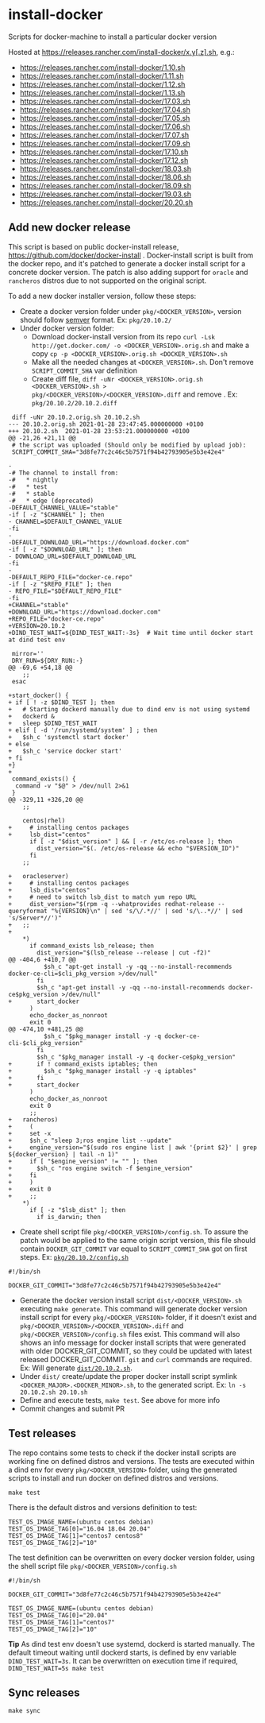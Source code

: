 # install-docker
Scripts for docker-machine to install a particular docker version

Hosted at https://releases.rancher.com/install-docker/x.y[.z].sh, e.g.: 

  - https://releases.rancher.com/install-docker/1.10.sh
  - https://releases.rancher.com/install-docker/1.11.sh
  - https://releases.rancher.com/install-docker/1.12.sh
  - https://releases.rancher.com/install-docker/1.13.sh
  - https://releases.rancher.com/install-docker/17.03.sh
  - https://releases.rancher.com/install-docker/17.04.sh
  - https://releases.rancher.com/install-docker/17.05.sh
  - https://releases.rancher.com/install-docker/17.06.sh
  - https://releases.rancher.com/install-docker/17.07.sh
  - https://releases.rancher.com/install-docker/17.09.sh
  - https://releases.rancher.com/install-docker/17.10.sh
  - https://releases.rancher.com/install-docker/17.12.sh
  - https://releases.rancher.com/install-docker/18.03.sh
  - https://releases.rancher.com/install-docker/18.06.sh
  - https://releases.rancher.com/install-docker/18.09.sh
  - https://releases.rancher.com/install-docker/19.03.sh
  - https://releases.rancher.com/install-docker/20.20.sh

## Add new docker release

This script is based on public docker-install release, https://github.com/docker/docker-install . Docker-install script is built from the docker repo, and it's patched to generate a docker install script for a concrete docker version. The patch is also adding support for `oracle` and `rancheros` distros due to not supported on the original script.

To add a new docker installer version, follow these steps:
- Create a docker version folder under `pkg/<DOCKER_VERSION>`, version should follow [semver](https://semver.org/) format.  Ex: `pkg/20.10.2/`
- Under docker version folder: 
  - Download docker-install version from its repo `curl -Lsk http://get.docker.com/ -o <DOCKER_VERSION>.orig.sh` and make a copy `cp -p <DOCKER_VERSION>.orig.sh <DOCKER_VERSION>.sh`
  - Make all the needed changes at `<DOCKER_VERSION>.sh`. Don't remove `SCRIPT_COMMIT_SHA` var definition
  - Create diff file,  `diff -uNr <DOCKER_VERSION>.orig.sh <DOCKER_VERSION>.sh > pkg/<DOCKER_VERSION>/<DOCKER_VERSION>.diff` and remove . Ex: `pkg/20.10.2/20.10.2.diff`
```
 diff -uNr 20.10.2.orig.sh 20.10.2.sh
--- 20.10.2.orig.sh 2021-01-28 23:47:45.000000000 +0100
+++ 20.10.2.sh  2021-01-28 23:53:21.000000000 +0100
@@ -21,26 +21,11 @@
 # the script was uploaded (Should only be modified by upload job):
 SCRIPT_COMMIT_SHA="3d8fe77c2c46c5b7571f94b42793905e5b3e42e4"
 
-
-# The channel to install from:
-#   * nightly
-#   * test
-#   * stable
-#   * edge (deprecated)
-DEFAULT_CHANNEL_VALUE="stable"
-if [ -z "$CHANNEL" ]; then
- CHANNEL=$DEFAULT_CHANNEL_VALUE
-fi
-
-DEFAULT_DOWNLOAD_URL="https://download.docker.com"
-if [ -z "$DOWNLOAD_URL" ]; then
- DOWNLOAD_URL=$DEFAULT_DOWNLOAD_URL
-fi
-
-DEFAULT_REPO_FILE="docker-ce.repo"
-if [ -z "$REPO_FILE" ]; then
- REPO_FILE="$DEFAULT_REPO_FILE"
-fi
+CHANNEL="stable"
+DOWNLOAD_URL="https://download.docker.com"
+REPO_FILE="docker-ce.repo"
+VERSION=20.10.2
+DIND_TEST_WAIT=${DIND_TEST_WAIT:-3s}  # Wait time until docker start at dind test env
 
 mirror=''
 DRY_RUN=${DRY_RUN:-}
@@ -69,6 +54,18 @@
    ;;
 esac
 
+start_docker() {
+ if [ ! -z $DIND_TEST ]; then
+   # Starting dockerd manually due to dind env is not using systemd
+   dockerd &
+   sleep $DIND_TEST_WAIT
+ elif [ -d '/run/systemd/system' ] ; then
+   $sh_c 'systemctl start docker'
+ else
+   $sh_c 'service docker start'
+ fi
+}
+
 command_exists() {
  command -v "$@" > /dev/null 2>&1
 }
@@ -329,11 +326,20 @@
    ;;
 
    centos|rhel)
+     # installing centos packages
+     lsb_dist="centos"
      if [ -z "$dist_version" ] && [ -r /etc/os-release ]; then
        dist_version="$(. /etc/os-release && echo "$VERSION_ID")"
      fi
    ;;
 
+   oracleserver)
+     # installing centos packages
+     lsb_dist="centos"
+     # need to switch lsb_dist to match yum repo URL
+     dist_version="$(rpm -q --whatprovides redhat-release --queryformat "%{VERSION}\n" | sed 's/\/.*//' | sed 's/\..*//' | sed 's/Server*//')"
+   ;;
+
    *)
      if command_exists lsb_release; then
        dist_version="$(lsb_release --release | cut -f2)"
@@ -404,6 +410,7 @@
          $sh_c "apt-get install -y -qq --no-install-recommends docker-ce-cli=$cli_pkg_version >/dev/null"
        fi
        $sh_c "apt-get install -y -qq --no-install-recommends docker-ce$pkg_version >/dev/null"
+       start_docker
      )
      echo_docker_as_nonroot
      exit 0
@@ -474,10 +481,25 @@
          $sh_c "$pkg_manager install -y -q docker-ce-cli-$cli_pkg_version"
        fi
        $sh_c "$pkg_manager install -y -q docker-ce$pkg_version"
+       if ! command_exists iptables; then
+         $sh_c "$pkg_manager install -y -q iptables"
+       fi
+       start_docker
      )
      echo_docker_as_nonroot
      exit 0
      ;;
+   rancheros)
+     (
+     set -x
+     $sh_c "sleep 3;ros engine list --update"
+     engine_version="$(sudo ros engine list | awk '{print $2}' | grep ${docker_version} | tail -n 1)"
+     if [ "$engine_version" != "" ]; then
+       $sh_c "ros engine switch -f $engine_version"
+     fi
+     )
+     exit 0
+     ;;
    *)
      if [ -z "$lsb_dist" ]; then
        if is_darwin; then

```
  - Create shell script file `pkg/<DOCKER_VERSION>/config.sh`. To assure the patch would be applied to the same origin script version, this file should contain `DOCKER_GIT_COMMIT` var equal to `SCRIPT_COMMIT_SHA` got on first steps. Ex: [`pkg/20.10.2/config.sh`](pkg/20.10.2/config.sh)
```
#!/bin/sh

DOCKER_GIT_COMMIT="3d8fe77c2c46c5b7571f94b42793905e5b3e42e4"
```
  - Generate the docker version install script `dist/<DOCKER_VERSION>.sh` executing `make generate`. This command will generate docker version install script for every `pkg/<DOCKER_VERSION>` folder, if it doesn't exist and `pkg/<DOCKER_VERSION>/<DOCKER_VERSION>.diff` and `pkg/<DOCKER_VERSION>/config.sh` files exist. This command will also shows an info message for docker install scripts that were generated with older DOCKER_GIT_COMMIT, so they could be updated with latest released DOCKER_GIT_COMMIT. `git` and `curl` commands are required.
  Ex: Will generate [`dist/20.10.2.sh`](dist/20.10.2.sh).
  - Under `dist/` create/update the proper docker install script symlink `<DOCKER_MAJOR>.<DOCKER_MINOR>.sh`, to the generated script. Ex: `ln -s 20.10.2.sh 20.10.sh`
  - Define and execute tests, `make test`. See above for more info
  - Commit changes and submit PR 

## Test releases

The repo contains some tests to check if the docker install scripts are working fine on defined distros and versions. The tests are executed within a dind env for every `pkg/<DOCKER_VERSION>` folder, using the generated scripts to install and run docker on defined distros and versions.

`make test`  

There is the default distros and versions definition to test: 
```
TEST_OS_IMAGE_NAME=(ubuntu centos debian)
TEST_OS_IMAGE_TAG[0]="16.04 18.04 20.04"
TEST_OS_IMAGE_TAG[1]="centos7 centos8"
TEST_OS_IMAGE_TAG[2]="10"
```

The test definition can be overwritten on every docker version folder, using the shell script file `pkg/<DOCKER_VERSION>/config.sh` 
```
#!/bin/sh

DOCKER_GIT_COMMIT="3d8fe77c2c46c5b7571f94b42793905e5b3e42e4"

TEST_OS_IMAGE_NAME=(ubuntu centos debian)
TEST_OS_IMAGE_TAG[0]="20.04"
TEST_OS_IMAGE_TAG[1]="centos7"
TEST_OS_IMAGE_TAG[2]="10"
```

**Tip** As dind test env doesn't use systemd, dockerd is started manually. The default timeout waiting until dockerd starts, is defined by env variable `DIND_TEST_WAIT=3s`. It can be overwritten on execution time if required, `DIND_TEST_WAIT=5s make test`

## Sync releases

`make sync` 
